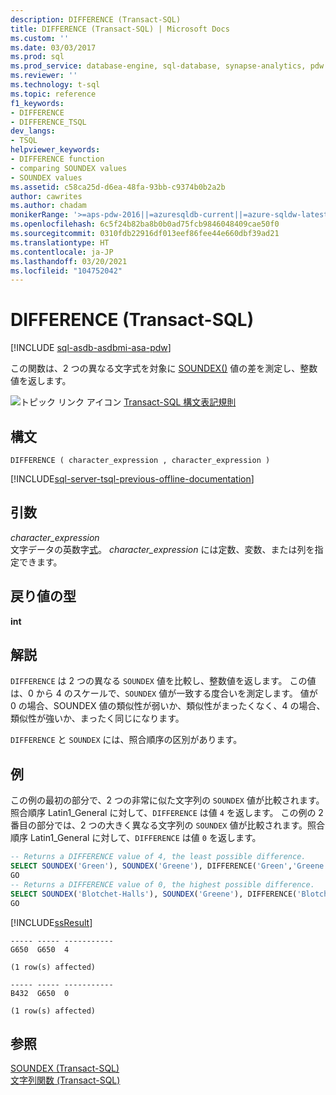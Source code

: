 ```yaml
---
description: DIFFERENCE (Transact-SQL)
title: DIFFERENCE (Transact-SQL) | Microsoft Docs
ms.custom: ''
ms.date: 03/03/2017
ms.prod: sql
ms.prod_service: database-engine, sql-database, synapse-analytics, pdw
ms.reviewer: ''
ms.technology: t-sql
ms.topic: reference
f1_keywords:
- DIFFERENCE
- DIFFERENCE_TSQL
dev_langs:
- TSQL
helpviewer_keywords:
- DIFFERENCE function
- comparing SOUNDEX values
- SOUNDEX values
ms.assetid: c58ca25d-d6ea-48fa-93bb-c9374b0b2a2b
author: cawrites
ms.author: chadam
monikerRange: '>=aps-pdw-2016||=azuresqldb-current||=azure-sqldw-latest||>=sql-server-2016||>=sql-server-linux-2017||=azuresqldb-mi-current'
ms.openlocfilehash: 6c5f24b82ba8b0b0ad75fcb9846048409cae50f0
ms.sourcegitcommit: 0310fdb22916df013eef86fee44e660dbf39ad21
ms.translationtype: HT
ms.contentlocale: ja-JP
ms.lasthandoff: 03/20/2021
ms.locfileid: "104752042"
---
```

# <a name="difference-transact-sql"></a>DIFFERENCE (Transact-SQL)
[!INCLUDE [sql-asdb-asdbmi-asa-pdw](../../includes/applies-to-version/sql-asdb-asdbmi-asa-pdw.md)]

この関数は、2 つの異なる文字式を対象に [SOUNDEX()](./soundex-transact-sql.md) 値の差を測定し、整数値を返します。  
  
 ![トピック リンク アイコン](../../database-engine/configure-windows/media/topic-link.gif "トピック リンク アイコン") [Transact-SQL 構文表記規則](../../t-sql/language-elements/transact-sql-syntax-conventions-transact-sql.md)  
  
## <a name="syntax"></a>構文  
  
```syntaxsql
DIFFERENCE ( character_expression , character_expression )  
```  
  
[!INCLUDE[sql-server-tsql-previous-offline-documentation](../../includes/sql-server-tsql-previous-offline-documentation.md)]

## <a name="arguments"></a>引数
*character_expression*  
文字データの英数字[式](../../t-sql/language-elements/expressions-transact-sql.md)。 *character_expression* には定数、変数、または列を指定できます。  
  
## <a name="return-types"></a>戻り値の型  
**int**  
 
## <a name="remarks"></a>解説  
`DIFFERENCE` は 2 つの異なる `SOUNDEX` 値を比較し、整数値を返します。 この値は、0 から 4 のスケールで、`SOUNDEX` 値が一致する度合いを測定します。 値が 0 の場合、SOUNDEX 値の類似性が弱いか、類似性がまったくなく、4 の場合、類似性が強いか、まったく同じになります。  
  
`DIFFERENCE` と `SOUNDEX` には、照合順序の区別があります。  
  
## <a name="examples"></a>例  
この例の最初の部分で、2 つの非常に似た文字列の `SOUNDEX` 値が比較されます。 照合順序 Latin1_General に対して、`DIFFERENCE` は値 `4` を返します。 この例の 2 番目の部分では、2 つの大きく異なる文字列の `SOUNDEX` 値が比較されます。照合順序 Latin1_General に対して、`DIFFERENCE` は値 `0` を返します。  
  
```sql  
-- Returns a DIFFERENCE value of 4, the least possible difference.  
SELECT SOUNDEX('Green'), SOUNDEX('Greene'), DIFFERENCE('Green','Greene');  
GO  
-- Returns a DIFFERENCE value of 0, the highest possible difference.  
SELECT SOUNDEX('Blotchet-Halls'), SOUNDEX('Greene'), DIFFERENCE('Blotchet-Halls', 'Greene');  
GO  
```  
  
 [!INCLUDE[ssResult](../../includes/ssresult-md.md)]  
  
```  
----- ----- -----------   
G650  G650  4             
  
(1 row(s) affected)  
  
----- ----- -----------   
B432  G650  0             
  
(1 row(s) affected)  
```  
  
## <a name="see-also"></a>参照  
 [SOUNDEX &#40;Transact-SQL&#41;](../../t-sql/functions/soundex-transact-sql.md)   
 [文字列関数 &#40;Transact-SQL&#41;](../../t-sql/functions/string-functions-transact-sql.md)  
  
  

